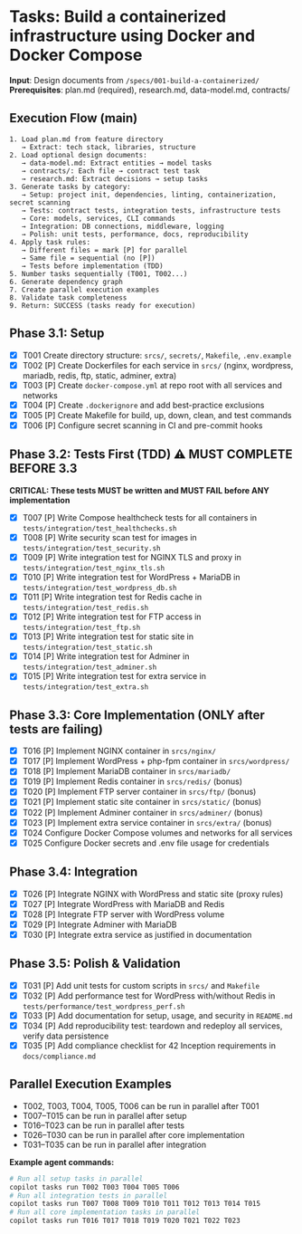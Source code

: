 # Tasks: Build a containerized infrastructure using Docker and Docker Compose

**Input**: Design documents from `/specs/001-build-a-containerized/`
**Prerequisites**: plan.md (required), research.md, data-model.md, contracts/

## Execution Flow (main)
```
1. Load plan.md from feature directory
   → Extract: tech stack, libraries, structure
2. Load optional design documents:
   → data-model.md: Extract entities → model tasks
   → contracts/: Each file → contract test task
   → research.md: Extract decisions → setup tasks
3. Generate tasks by category:
   → Setup: project init, dependencies, linting, containerization, secret scanning
   → Tests: contract tests, integration tests, infrastructure tests
   → Core: models, services, CLI commands
   → Integration: DB connections, middleware, logging
   → Polish: unit tests, performance, docs, reproducibility
4. Apply task rules:
   → Different files = mark [P] for parallel
   → Same file = sequential (no [P])
   → Tests before implementation (TDD)
5. Number tasks sequentially (T001, T002...)
6. Generate dependency graph
7. Create parallel execution examples
8. Validate task completeness
9. Return: SUCCESS (tasks ready for execution)
```

## Phase 3.1: Setup
- [X] T001 Create directory structure: `srcs/`, `secrets/`, `Makefile`, `.env.example`
- [X] T002 [P] Create Dockerfiles for each service in `srcs/` (nginx, wordpress, mariadb, redis, ftp, static, adminer, extra)
- [X] T003 [P] Create `docker-compose.yml` at repo root with all services and networks
- [X] T004 [P] Create `.dockerignore` and add best-practice exclusions
- [X] T005 [P] Create Makefile for build, up, down, clean, and test commands
- [X] T006 [P] Configure secret scanning in CI and pre-commit hooks

## Phase 3.2: Tests First (TDD) ⚠️ MUST COMPLETE BEFORE 3.3
**CRITICAL: These tests MUST be written and MUST FAIL before ANY implementation**
- [X] T007 [P] Write Compose healthcheck tests for all containers in `tests/integration/test_healthchecks.sh`
- [X] T008 [P] Write security scan test for images in `tests/integration/test_security.sh`
- [X] T009 [P] Write integration test for NGINX TLS and proxy in `tests/integration/test_nginx_tls.sh`
- [X] T010 [P] Write integration test for WordPress + MariaDB in `tests/integration/test_wordpress_db.sh`
- [X] T011 [P] Write integration test for Redis cache in `tests/integration/test_redis.sh`
- [X] T012 [P] Write integration test for FTP access in `tests/integration/test_ftp.sh`
- [X] T013 [P] Write integration test for static site in `tests/integration/test_static.sh`
- [X] T014 [P] Write integration test for Adminer in `tests/integration/test_adminer.sh`
- [X] T015 [P] Write integration test for extra service in `tests/integration/test_extra.sh`

## Phase 3.3: Core Implementation (ONLY after tests are failing)
- [X] T016 [P] Implement NGINX container in `srcs/nginx/`
- [X] T017 [P] Implement WordPress + php-fpm container in `srcs/wordpress/`
- [X] T018 [P] Implement MariaDB container in `srcs/mariadb/`
- [X] T019 [P] Implement Redis container in `srcs/redis/` (bonus)
- [X] T020 [P] Implement FTP server container in `srcs/ftp/` (bonus)
- [X] T021 [P] Implement static site container in `srcs/static/` (bonus)
- [X] T022 [P] Implement Adminer container in `srcs/adminer/` (bonus)
- [X] T023 [P] Implement extra service container in `srcs/extra/` (bonus)
- [X] T024 Configure Docker Compose volumes and networks for all services
- [X] T025 Configure Docker secrets and .env file usage for credentials

## Phase 3.4: Integration
- [X] T026 [P] Integrate NGINX with WordPress and static site (proxy rules)
- [X] T027 [P] Integrate WordPress with MariaDB and Redis
- [X] T028 [P] Integrate FTP server with WordPress volume
- [X] T029 [P] Integrate Adminer with MariaDB
- [X] T030 [P] Integrate extra service as justified in documentation

## Phase 3.5: Polish & Validation
- [X] T031 [P] Add unit tests for custom scripts in `srcs/` and `Makefile`
- [X] T032 [P] Add performance test for WordPress with/without Redis in `tests/performance/test_wordpress_perf.sh`
- [X] T033 [P] Add documentation for setup, usage, and security in `README.md`
- [X] T034 [P] Add reproducibility test: teardown and redeploy all services, verify data persistence
- [X] T035 [P] Add compliance checklist for 42 Inception requirements in `docs/compliance.md`

## Parallel Execution Examples
- T002, T003, T004, T005, T006 can be run in parallel after T001
- T007–T015 can be run in parallel after setup
- T016–T023 can be run in parallel after tests
- T026–T030 can be run in parallel after core implementation
- T031–T035 can be run in parallel after integration

**Example agent commands:**
```sh
# Run all setup tasks in parallel
copilot tasks run T002 T003 T004 T005 T006
# Run all integration tests in parallel
copilot tasks run T007 T008 T009 T010 T011 T012 T013 T014 T015
# Run all core implementation tasks in parallel
copilot tasks run T016 T017 T018 T019 T020 T021 T022 T023
```
